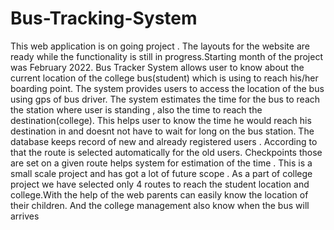 # Bus-Tracking-System

This web application is on going project . The layouts for the website are ready while the functionality is still in progress.Starting month of the project was February 2022.
Bus Tracker System allows user to know about the current location of the college bus(student) which is using to reach his/her boarding point.
The system provides users to access the location of the bus using gps of bus driver.
The system estimates the time for the bus to reach the station where user is standing , also the time to reach the destination(college).
This helps user to know the time he would reach his destination in and doesnt not have to wait for long on the bus station.
The database keeps record of new and already registered users . According to that the route is selected automatically for the old users.
Checkpoints those are set on a given route helps system for estimation of the time .
This is a small scale project and has got a lot of future scope . 
As a part of college project we have selected only 4 routes to reach the student location and college.With the help of the web parents can easily know the location 
of their children.
And the college management also know when the bus will arrives
